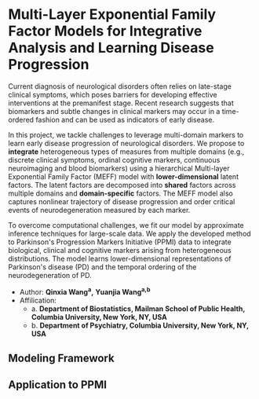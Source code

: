 # Multi-Layer Exponential Family Factor Models for Integrative Analysis and Learning Disease Progression
Current diagnosis of neurological disorders often relies on late-stage clinical symptoms, which poses barriers for developing effective interventions at the premanifest stage. Recent research suggests that biomarkers and subtle changes in clinical markers may occur in a time-ordered fashion and can be used as indicators of early disease. 

In this project, we tackle challenges to leverage multi-domain markers to learn early disease  progression of neurological disorders. We propose to **integrate** heterogeneous types of measures from multiple domains  (e.g., discrete clinical symptoms, ordinal cognitive markers, continuous neuroimaging and blood biomarkers) using  a hierarchical Multi-layer Exponential Family Factor (MEFF) model with **lower-dimensional** latent factors. The latent factors are decomposed into **shared** factors across multiple domains  and **domain-specific** factors. The MEFF model also captures nonlinear trajectory of disease progression and order critical events of neurodegeneration measured by each marker.   

To overcome computational challenges, we  fit our model by approximate inference techniques for large-scale data. We apply the developed method to Parkinson's Progression Markers Initiative (PPMI) data to integrate biological, clinical and cognitive  markers  arising from heterogeneous distributions. The model learns lower-dimensional representations of Parkinson's disease (PD) and the temporal ordering of the neurodegeneration of PD.

* Author: **Qinxia Wang<sup>a</sup>,** **Yuanjia Wang<sup>a,b</sup>**
* Affilication: 
  + a. **Department of Biostatistics, Mailman School of Public Health, Columbia University, New York, NY, USA**
  + b. **Department of Psychiatry, Columbia University, New York, NY, USA**
  
## Modeling Framework


## Application to PPMI 
